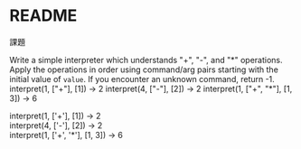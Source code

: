 # README

課題

Write a simple interpreter which understands "+", "-", and "\*" operations. Apply the operations in order using command/arg pairs starting with the initial value of `value`. If you encounter an unknown command, return -1. interpret(1, ["+"], [1]) → 2 interpret(4, ["-"], [2]) → 2 interpret(1, ["+", "\*"], [1, 3]) → 6


interpret(1, ['+'], [1]) → 2    
interpret(4, ['-'], [2]) → 2    
interpret(1, ['+', '\*'], [1, 3]) → 6    
